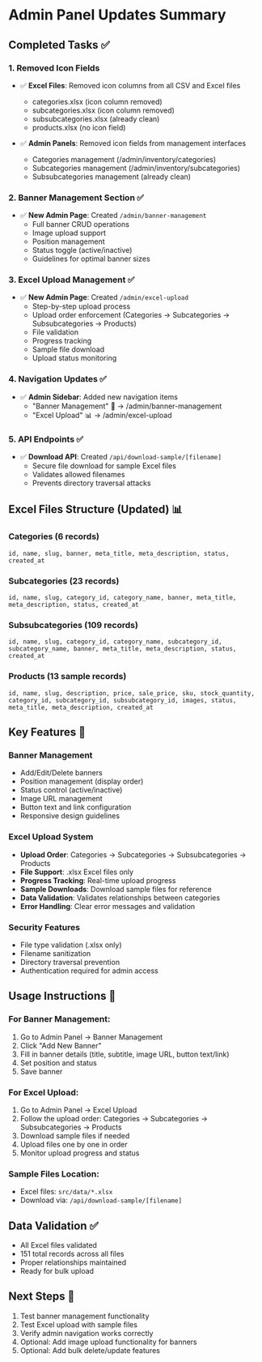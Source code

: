 # Admin Panel Updates Summary

## Completed Tasks ✅

### 1. Removed Icon Fields
- ✅ **Excel Files**: Removed icon columns from all CSV and Excel files
  - categories.xlsx (icon column removed)
  - subcategories.xlsx (icon column removed)
  - subsubcategories.xlsx (already clean)
  - products.xlsx (no icon field)

- ✅ **Admin Panels**: Removed icon fields from management interfaces
  - Categories management (/admin/inventory/categories)
  - Subcategories management (/admin/inventory/subcategories)
  - Subsubcategories management (already clean)

### 2. Banner Management Section ✅
- ✅ **New Admin Page**: Created `/admin/banner-management`
  - Full banner CRUD operations
  - Image upload support
  - Position management
  - Status toggle (active/inactive)
  - Guidelines for optimal banner sizes

### 3. Excel Upload Management ✅
- ✅ **New Admin Page**: Created `/admin/excel-upload`
  - Step-by-step upload process
  - Upload order enforcement (Categories → Subcategories → Subsubcategories → Products)
  - File validation
  - Progress tracking
  - Sample file download
  - Upload status monitoring

### 4. Navigation Updates ✅
- ✅ **Admin Sidebar**: Added new navigation items
  - "Banner Management" 🎨 → /admin/banner-management
  - "Excel Upload" 📊 → /admin/excel-upload

### 5. API Endpoints ✅
- ✅ **Download API**: Created `/api/download-sample/[filename]`
  - Secure file download for sample Excel files
  - Validates allowed filenames
  - Prevents directory traversal attacks

## Excel Files Structure (Updated) 📊

### Categories (6 records)
```
id, name, slug, banner, meta_title, meta_description, status, created_at
```

### Subcategories (23 records)
```
id, name, slug, category_id, category_name, banner, meta_title, meta_description, status, created_at
```

### Subsubcategories (109 records)
```
id, name, slug, category_id, category_name, subcategory_id, subcategory_name, banner, meta_title, meta_description, status, created_at
```

### Products (13 sample records)
```
id, name, slug, description, price, sale_price, sku, stock_quantity, category_id, subcategory_id, subsubcategory_id, images, status, meta_title, meta_description, created_at
```

## Key Features 🚀

### Banner Management
- Add/Edit/Delete banners
- Position management (display order)
- Status control (active/inactive)
- Image URL management
- Button text and link configuration
- Responsive design guidelines

### Excel Upload System
- **Upload Order**: Categories → Subcategories → Subsubcategories → Products
- **File Support**: .xlsx Excel files only
- **Progress Tracking**: Real-time upload progress
- **Sample Downloads**: Download sample files for reference
- **Data Validation**: Validates relationships between categories
- **Error Handling**: Clear error messages and validation

### Security Features
- File type validation (.xlsx only)
- Filename sanitization
- Directory traversal prevention
- Authentication required for admin access

## Usage Instructions 📖

### For Banner Management:
1. Go to Admin Panel → Banner Management
2. Click "Add New Banner"
3. Fill in banner details (title, subtitle, image URL, button text/link)
4. Set position and status
5. Save banner

### For Excel Upload:
1. Go to Admin Panel → Excel Upload
2. Follow the upload order: Categories → Subcategories → Subsubcategories → Products
3. Download sample files if needed
4. Upload files one by one in order
5. Monitor upload progress and status

### Sample Files Location:
- Excel files: `src/data/*.xlsx`
- Download via: `/api/download-sample/[filename]`

## Data Validation ✅
- All Excel files validated
- 151 total records across all files
- Proper relationships maintained
- Ready for bulk upload

## Next Steps 🎯
1. Test banner management functionality
2. Test Excel upload with sample files
3. Verify admin navigation works correctly
4. Optional: Add image upload functionality for banners
5. Optional: Add bulk delete/update features